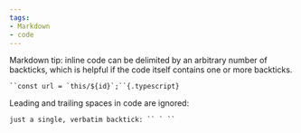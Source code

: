 ```yaml
---
tags:
- Markdown
- code
---
```


Markdown tip: inline code can be delimited by an arbitrary number of
backticks, which is helpful if the code itself contains one or more
backticks.

    ``const url = `this/${id}`;``{.typescript}

Leading and trailing spaces in code are ignored:

    just a single, verbatim backtick: `` ` ``
